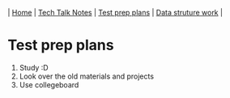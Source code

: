 | [Home](..) | [Tech Talk Notes](ttn) | [Test prep plans](tpp) | [Data struture work](dsw) |


# Test prep plans
1. Study :D
2. Look over the old materials and projects
3. Use collegeboard